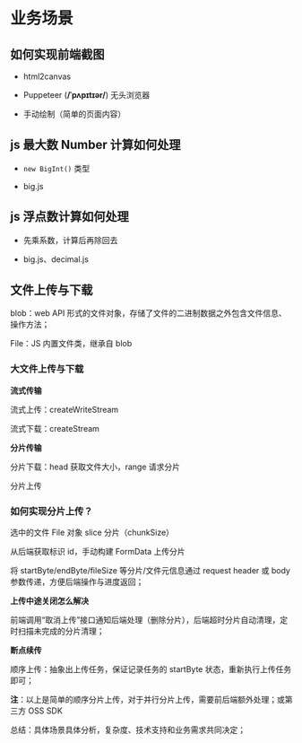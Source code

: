 # 业务场景

## 如何实现前端截图

- html2canvas

- Puppeteer (**/ˈpʌpɪtɪər/**) 无头浏览器

- 手动绘制（简单的页面内容）

## js 最大数 Number 计算如何处理

- `new BigInt()` 类型

- big.js

## js 浮点数计算如何处理

- 先乘系数，计算后再除回去

- big.js、decimal.js

## 文件上传与下载

blob：web API 形式的文件对象，存储了文件的二进制数据之外包含文件信息、操作方法；

File：JS 内置文件类，继承自 blob

### 大文件上传与下载

**流式传输**

流式上传：createWriteStream

流式下载：createStream

**分片传输**

分片下载：head 获取文件大小，range 请求分片

分片上传

### 如何实现分片上传？

选中的文件 File 对象 slice 分片（chunkSize）

从后端获取标识 id，手动构建 FormData 上传分片

将 startByte/endByte/fileSize 等分片/文件元信息通过 request header 或 body 参数传递，方便后端操作与进度返回；

**上传中途关闭怎么解决**

前端调用“取消上传”接口通知后端处理（删除分片），后端超时分片自动清理，定时扫描未完成的分片清理；

**断点续传**

顺序上传：抽象出上传任务，保证记录任务的 startByte 状态，重新执行上传任务即可；

**注**：以上是简单的顺序分片上传，对于并行分片上传，需要前后端额外处理；或第三方 OSS SDK

总结：具体场景具体分析，复杂度、技术支持和业务需求共同决定；
